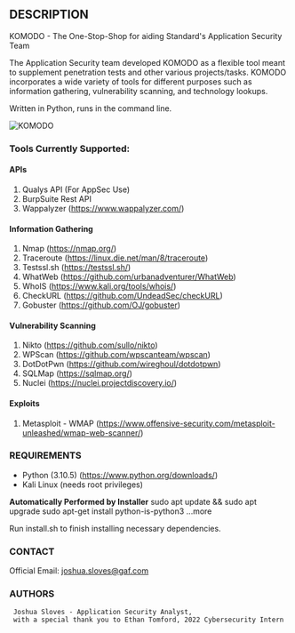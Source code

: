 ## DESCRIPTION ##

KOMODO - The One-Stop-Shop for aiding Standard's Application Security Team

The Application Security team developed KOMODO as a flexible tool meant to supplement penetration tests 
and other various projects/tasks. KOMODO incorporates a wide variety of tools for different purposes 
such as information gathering, vulnerability scanning, and technology lookups.


Written in Python, runs in the command line. 

![KOMODO](https://i.imgur.com/pFLwrUe.png)


### Tools Currently Supported: ###

#### APIs ####
1. Qualys API (For AppSec Use)
2. BurpSuite Rest API
3. Wappalyzer (https://www.wappalyzer.com/)

#### Information Gathering ####
1. Nmap (https://nmap.org/)
2. Traceroute (https://linux.die.net/man/8/traceroute)
3. Testssl.sh (https://testssl.sh/)
4. WhatWeb (https://github.com/urbanadventurer/WhatWeb)
5. WhoIS (https://www.kali.org/tools/whois/)
6. CheckURL (https://github.com/UndeadSec/checkURL)
7. Gobuster (https://github.com/OJ/gobuster)

#### Vulnerability Scanning ####
1. Nikto (https://github.com/sullo/nikto)
2. WPScan (https://github.com/wpscanteam/wpscan)
3. DotDotPwn (https://github.com/wireghoul/dotdotpwn)
4. SQLMap (https://sqlmap.org/)
5. Nuclei (https://nuclei.projectdiscovery.io/)

#### Exploits ####
1. Metasploit - WMAP (https://www.offensive-security.com/metasploit-unleashed/wmap-web-scanner/)

### REQUIREMENTS ###

- Python (3.10.5) (https://www.python.org/downloads/)
- Kali Linux (needs root privileges)

**Automatically Performed by Installer**
sudo apt update && sudo apt upgrade
sudo apt-get install python-is-python3
...more

Run install.sh to finish installing necessary dependencies.

### CONTACT ###

Official Email:   joshua.sloves@gaf.com

### AUTHORS ###

```
 Joshua Sloves - Application Security Analyst,
 with a special thank you to Ethan Tomford, 2022 Cybersecurity Intern
```

